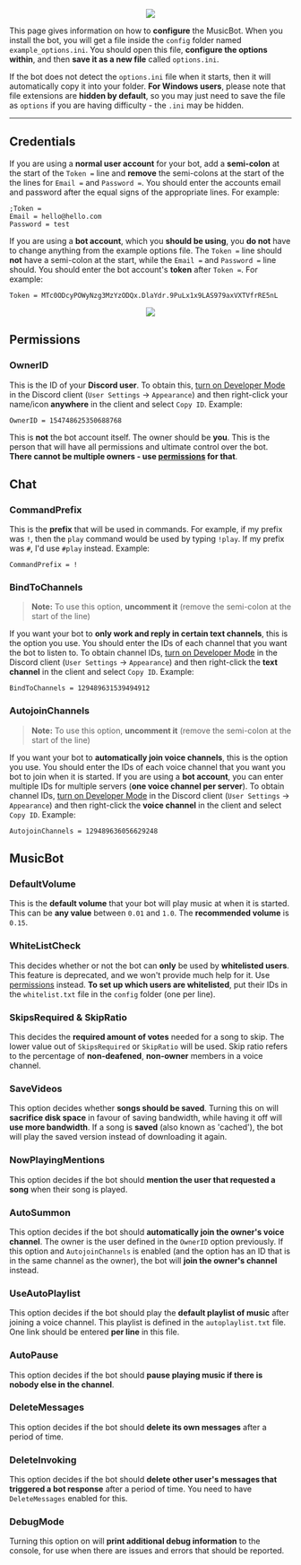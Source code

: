 <p align="center">
<img src="http://i.imgur.com/lUGD3uG.png">
</p>

This page gives information on how to **configure** the MusicBot. When you install the bot, you will get a file inside the `config` folder named `example_options.ini`. You should open this file, **configure the options within**, and then **save it as a new file** called `options.ini`.

If the bot does not detect the `options.ini` file when it starts, then it will automatically copy it into your folder. **For Windows users**, please note that file extensions are **hidden by default**, so you may just need to save the file as `options` if you are having difficulty - the `.ini` may be hidden.

***

## Credentials

If you are using a **normal user account** for your bot, add a **semi-colon** at the start of the `Token =` line and **remove** the semi-colons at the start of the the lines for `Email =` and `Password =`. You should enter the accounts email and password after the equal signs of the appropriate lines. For example:

    ;Token =
    Email = hello@hello.com
    Password = test

If you are using a **bot account**, which you **should be using**, you **do not** have to change anything from the example options file. The `Token =` line should **not** have a semi-colon at the start, while the `Email =` and `Password =` line should. You should enter the bot account's **token** after `Token =`. For example:

    Token = MTc0ODcyPOWyNzg3MzYzODQx.DlaYdr.9PuLx1x9LAS979axVXTVfrRE5nL

<p align="center">
<img src="http://i.imgur.com/Y0GXcJQ.png">
</p>

## Permissions

### OwnerID

This is the ID of your **Discord user**. To obtain this, [turn on Developer Mode](http://i.imgur.com/QlQ8U3U.png) in the Discord client (`User Settings` -> `Appearance`) and then right-click your name/icon **anywhere** in the client and select `Copy ID`. Example:

    OwnerID = 154748625350688768

This is **not** the bot account itself. The owner should be **you**. This is the person that will have all permissions and ultimate control over the bot. **There cannot be multiple owners - use [permissions](https://github.com/SexualRhinoceros/MusicBot/wiki/Permissions/) for that**.

## Chat

### CommandPrefix

This is the **prefix** that will be used in commands. For example, if my prefix was `!`, then the `play` command would be used by typing `!play`. If my prefix was `#`, I'd use `#play` instead. Example:

    CommandPrefix = !

### BindToChannels

> **Note:** To use this option, **uncomment it** (remove the semi-colon at the start of the line)

If you want your bot to **only work and reply in certain text channels**, this is the option you use. You should enter the IDs of each channel that you want the bot to listen to. To obtain channel IDs, [turn on Developer Mode](http://i.imgur.com/QlQ8U3U.png) in the Discord client (`User Settings` -> `Appearance`) and then right-click the **text channel** in the client and select `Copy ID`. Example:

    BindToChannels = 129489631539494912

### AutojoinChannels

> **Note:** To use this option, **uncomment it** (remove the semi-colon at the start of the line)

If you want your bot to **automatically join voice channels**, this is the option you use. You should enter the IDs of each voice channel that you want you bot to join when it is started. If you are using a **bot account**, you can enter multiple IDs for multiple servers (**one voice channel per server**). To obtain channel IDs, [turn on Developer Mode](http://i.imgur.com/QlQ8U3U.png) in the Discord client (`User Settings` -> `Appearance`) and then right-click the **voice channel** in the client and select `Copy ID`. Example:

    AutojoinChannels = 129489636056629248

## MusicBot

### DefaultVolume

This is the **default volume** that your bot will play music at when it is started. This can be **any value** between `0.01` and `1.0`. The **recommended volume** is `0.15`.

### WhiteListCheck

This decides whether or not the bot can **only** be used by **whitelisted users**. This feature is deprecated, and we won't provide much help for it. Use [permissions](https://github.com/SexualRhinoceros/MusicBot/wiki/Permissions/) instead. **To set up which users are whitelisted**, put their IDs in the `whitelist.txt` file in the `config` folder (one per line).

### SkipsRequired & SkipRatio

This decides the **required amount of votes** needed for a song to skip. The lower value out of `SkipsRequired` or `SkipRatio` will be used. Skip ratio refers to the percentage of **non-deafened**, **non-owner** members in a voice channel.

### SaveVideos

This option decides whether **songs should be saved**. Turning this on will **sacrifice disk space** in favour of saving bandwidth, while having it off will **use more bandwidth**. If a song is **saved** (also known as 'cached'), the bot will play the saved version instead of downloading it again.

### NowPlayingMentions

This option decides if the bot should **mention the user that requested a song** when their song is played.

### AutoSummon

This option decides if the bot should **automatically join the owner's voice channel**. The owner is the user defined in the `OwnerID` option previously. If this option and `AutojoinChannels` is enabled (and the option has an ID that is in the same channel as the owner), the bot will **join the owner's channel** instead.

### UseAutoPlaylist

This option decides if the bot should play the **default playlist of music** after joining a voice channel. This playlist is defined in the `autoplaylist.txt` file. One link should be entered **per line** in this file.

### AutoPause

This option decides if the bot should **pause playing music if there is nobody else in the channel**.

### DeleteMessages

This option decides if the bot should **delete its own messages** after a period of time.

### DeleteInvoking

This option decides if the bot should **delete other user's messages that triggered a bot response** after a period of time. You need to have `DeleteMessages` enabled for this.

### DebugMode

Turning this option on will **print additional debug information** to the console, for use when there are issues and errors that should be reported.